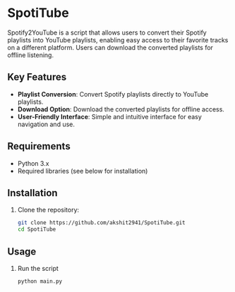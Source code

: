 # SpotiTube

Spotify2YouTube is a script that allows users to convert their Spotify playlists into YouTube playlists, enabling easy access to their favorite tracks on a different platform. Users can download the converted playlists for offline listening.

## Key Features

- **Playlist Conversion**: Convert Spotify playlists directly to YouTube playlists.
- **Download Option**: Download the converted playlists for offline access.
- **User-Friendly Interface**: Simple and intuitive interface for easy navigation and use.

## Requirements

- Python 3.x
- Required libraries (see below for installation)

## Installation

1. Clone the repository:
   ```bash
   git clone https://github.com/akshit2941/SpotiTube.git
   cd SpotiTube

## Usage
 1. Run the script
    ```bash
    python main.py
